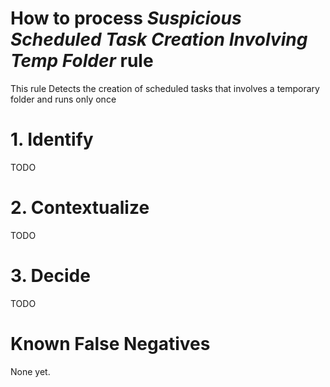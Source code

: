 # How to process *Suspicious Scheduled Task Creation Involving Temp Folder* rule
This rule Detects the creation of scheduled tasks that involves a temporary folder and runs only once

# 1. Identify
TODO

# 2. Contextualize
TODO

# 3. Decide
TODO

# Known False Negatives
None yet.
